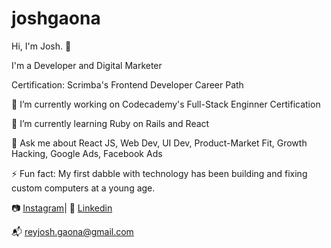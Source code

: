 # joshgaona

Hi, I'm Josh. 👋

I'm a Developer and Digital Marketer

Certification: Scrimba's Frontend Developer Career Path

🔭 I’m currently working on Codecademy's Full-Stack Enginner Certification

🌱 I’m currently learning Ruby on Rails and React

💬 Ask me about React JS, Web Dev, UI Dev, Product-Market Fit, Growth Hacking, Google Ads, Facebook Ads

⚡ Fun fact: My first dabble with technology has been building and fixing custom computers at a young age.

📷 <a href="https://www.instagram.com/reyjoshuagaona/">Instagram</a>| 👔 <a href="https://www.linkedin.com/in/joshgaona/">Linkedin</a>

📬 reyjosh.gaona@gmail.com
